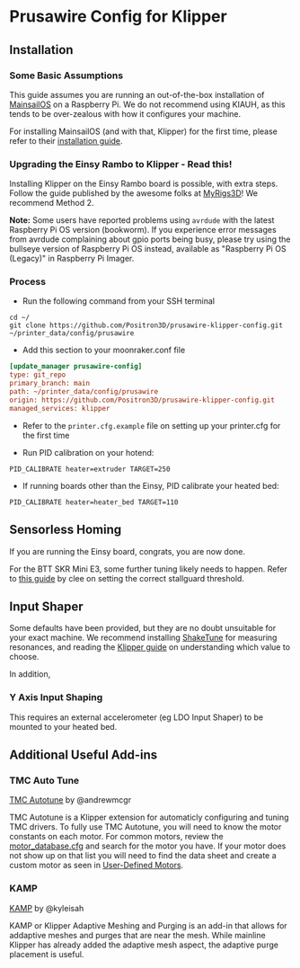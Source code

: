 # Prusawire Config for Klipper

## Installation

### Some Basic Assumptions

This guide assumes you are running an out-of-the-box installation of [MainsailOS](https://docs-os.mainsail.xyz/) on a Raspberry Pi.
We do not recommend using KIAUH, as this tends to be over-zealous with how it configures your machine.

For installing MainsailOS (and with that, Klipper) for the first time, please refer to their [installation guide](https://docs-os.mainsail.xyz/getting-started/raspberry-pi-os-based).

### Upgrading the Einsy Rambo to Klipper - Read this!
Installing Klipper on the Einsy Rambo board is possible, with extra steps. Follow the guide published by the awesome folks at [MyRigs3D](https://myrigs3d.com/blogs/infos/revive-your-prusa-mk3s-with-klipper-1-5-flash-bootloader)! We recommend Method 2.

**Note:** Some users have reported problems using `avrdude` with the latest Raspberry Pi OS version (bookworm). If you experience error messages from avrdude complaining about gpio ports being busy, please try using the bullseye version of Raspberry Pi OS instead, available as "Raspberry Pi OS (Legacy)" in Raspberry Pi Imager.

### Process

- Run the following command from your SSH terminal

```shell
cd ~/
git clone https://github.com/Positron3D/prusawire-klipper-config.git ~/printer_data/config/prusawire
```

- Add this section to your moonraker.conf file

```ini
[update_manager prusawire-config]
type: git_repo
primary_branch: main
path: ~/printer_data/config/prusawire
origin: https://github.com/Positron3D/prusawire-klipper-config.git
managed_services: klipper
```

- Refer to the `printer.cfg.example` file on setting up your printer.cfg for the first time

- Run PID calibration on your hotend:
```shell
PID_CALIBRATE heater=extruder TARGET=250
```

- If running boards other than the Einsy, PID calibrate your heated bed:
```shell
PID_CALIBRATE heater=heater_bed TARGET=110
```

## Sensorless Homing

If you are running the Einsy board, congrats, you are now done.

For the BTT SKR Mini E3, some further tuning likely needs to happen. Refer to [this guide](https://gist.github.com/clee/9108f7717defce8b1222698f816def0a#finding-the-right-stallguard-threshold) by clee
on setting the correct stallguard threshold.

## Input Shaper

Some defaults have been provided, but they are no doubt unsuitable for your exact machine. We recommend installing [ShakeTune](https://github.com/Frix-x/klippain-shaketune) for measuring resonances, and reading the [Klipper guide](https://www.klipper3d.org/Measuring_Resonances.html#max-smoothing) on understanding which value to choose.

In addition, 

### Y Axis Input Shaping

This requires an external accelerometer (eg LDO Input Shaper) to be mounted to your heated bed.

## Additional Useful Add-ins

### TMC Auto Tune
[TMC Autotune](https://github.com/andrewmcgr/klipper_tmc_autotune) by @andrewmcgr

TMC Autotune is a Klipper extension for automaticly configuring and tuning TMC drivers. To fully use TMC Autotune, you will need to know the motor constants on each motor. For common motors, review the [motor_database.cfg](https://github.com/andrewmcgr/klipper_tmc_autotune/blob/main/motor_database.cfg) and search for the motor you have. If your motor does not show up on that list you will need to find the data sheet and create a custom motor as seen in [User-Defined Motors](https://github.com/andrewmcgr/klipper_tmc_autotune?tab=readme-ov-file#user-defined-motors).

### KAMP
[KAMP](https://github.com/kyleisah/Klipper-Adaptive-Meshing-Purging) by @kyleisah

KAMP or Klipper Adaptive Meshing and Purging is an add-in that allows for addaptive meshes and purges that are near the mesh. While mainline Klipper has already added the adaptive mesh aspect, the adaptive purge placement is useful.